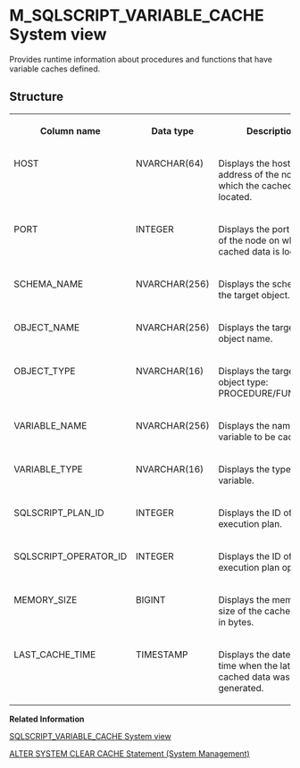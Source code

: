 <!-- loio9fb8ca5e417d4277a1987e16c5318b6d -->

# M\_SQLSCRIPT\_VARIABLE\_CACHE System view

Provides runtime information about procedures and functions that have variable caches defined.



<a name="loio9fb8ca5e417d4277a1987e16c5318b6d___q_u_e_r_y__p_l_a_n_s_1struct_QUERY_PLANS"/>

## Structure


<table>
<tr>
<th valign="top">

Column name



</th>
<th valign="top">

Data type



</th>
<th valign="top">

Description



</th>
</tr>
<tr>
<td valign="top">

HOST



</td>
<td valign="top">

NVARCHAR\(64\)



</td>
<td valign="top">

Displays the host address of the node on which the cached data is located.



</td>
</tr>
<tr>
<td valign="top">

PORT



</td>
<td valign="top">

INTEGER



</td>
<td valign="top">

Displays the port number of the node on which the cached data is located.



</td>
</tr>
<tr>
<td valign="top">

SCHEMA\_NAME



</td>
<td valign="top">

NVARCHAR\(256\)



</td>
<td valign="top">

Displays the schema of the target object.



</td>
</tr>
<tr>
<td valign="top">

OBJECT\_NAME



</td>
<td valign="top">

NVARCHAR\(256\)



</td>
<td valign="top">

Displays the target object name.



</td>
</tr>
<tr>
<td valign="top">

OBJECT\_TYPE



</td>
<td valign="top">

NVARCHAR\(16\)



</td>
<td valign="top">

Displays the target object type: PROCEDURE/FUNCTION.



</td>
</tr>
<tr>
<td valign="top">

VARIABLE\_NAME



</td>
<td valign="top">

NVARCHAR\(256\)



</td>
<td valign="top">

Displays the name of the variable to be cached.



</td>
</tr>
<tr>
<td valign="top">

VARIABLE\_TYPE



</td>
<td valign="top">

NVARCHAR\(16\)



</td>
<td valign="top">

Displays the type of variable.



</td>
</tr>
<tr>
<td valign="top">

SQLSCRIPT\_PLAN\_ID



</td>
<td valign="top">

INTEGER



</td>
<td valign="top">

Displays the ID of the execution plan.



</td>
</tr>
<tr>
<td valign="top">

SQLSCRIPT\_OPERATOR\_ID



</td>
<td valign="top">

INTEGER



</td>
<td valign="top">

Displays the ID of the execution plan operator.



</td>
</tr>
<tr>
<td valign="top">

MEMORY\_SIZE



</td>
<td valign="top">

BIGINT



</td>
<td valign="top">

Displays the memory size of the cached data in bytes.



</td>
</tr>
<tr>
<td valign="top">

LAST\_CACHE\_TIME



</td>
<td valign="top">

TIMESTAMP



</td>
<td valign="top">

Displays the date and time when the latest cached data was generated.



</td>
</tr>
</table>

**Related Information**  


[SQLSCRIPT\_VARIABLE\_CACHE System view](../021-System-Views/sqlscript-variable-cache-system-view-a7eeeed.md "Provides information about procedures and functions that have variable caches defined.")

[ALTER SYSTEM CLEAR CACHE Statement \(System Management\)](../../010-SQL-Reference/012-SQL-Statements/alter-system-clear-cache-statement-system-management-141ad67.md "Clears resources (entries) from one or more cache instances.")

